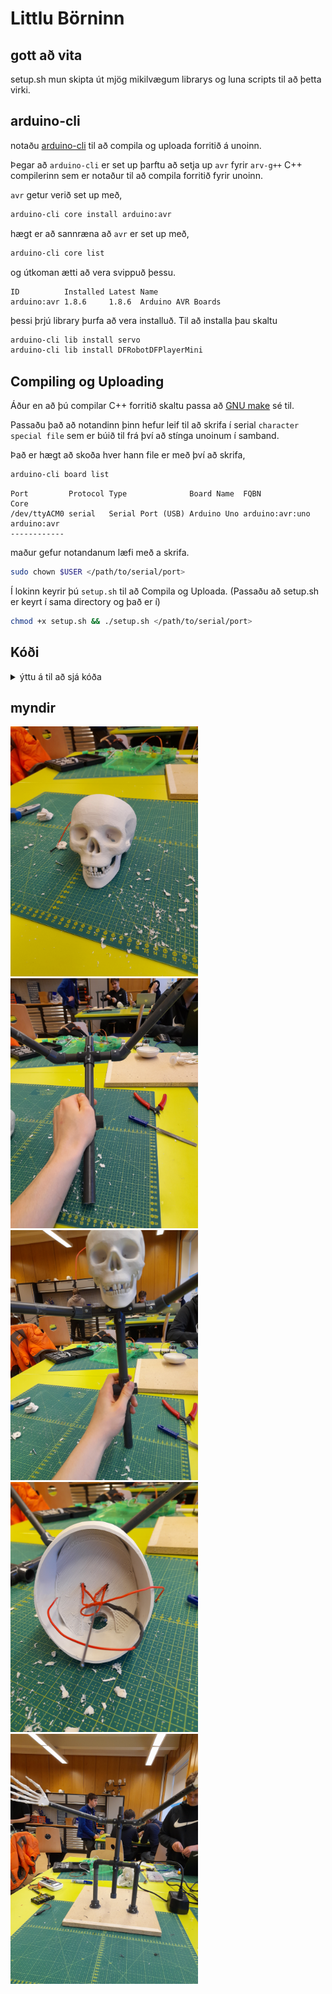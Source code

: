 # Littlu Börninn
## gott að vita
setup.sh mun skipta út mjög mikilvægum librarys og luna scripts til að þetta virki.
## arduino-cli
notaðu <a href="https://arduino.github.io/arduino-cli/">arduino-cli</a> til að compila og uploada forritið á unoinn.

Þegar að `arduino-cli` er set up þarftu að setja up `avr` fyrir `arv-g++` C++ compilerinn sem er notaður til að compila forritið fyrir unoinn.

`avr` getur verið set up með,
```sh
arduino-cli core install arduino:avr
```
hægt er að sannræna að `avr` er set up með,
```sh
arduino-cli core list
```
og útkoman ætti að vera svippuð þessu.
```
ID          Installed Latest Name              
arduino:avr 1.8.6     1.8.6  Arduino AVR Boards
```
þessi þrjú library þurfa að vera installuð. Til að installa þau skaltu
```sh
arduino-cli lib install servo
arduino-cli lib install DFRobotDFPlayerMini
```
## Compiling og Uploading
Áður en að þú compilar C++ forritið skaltu passa að <a href="https://www.gnu.org/software/make/">GNU make</a> sé til.

Passaðu það að notandinn þinn hefur leif til að skrifa í serial `character special file` sem er búið til frá því að stínga unoinum í samband.

Það er hægt að skoða hver hann file er með því að skrifa,
```sh
arduino-cli board list
```
```
Port         Protocol Type              Board Name  FQBN            Core       
/dev/ttyACM0 serial   Serial Port (USB) Arduino Uno arduino:avr:uno arduino:avr
------------
```
maður gefur notandanum læfi með a skrifa.
```sh
sudo chown $USER </path/to/serial/port>
```
Í lokinn keyrir þú `setup.sh` til að Compila og Uploada. (Passaðu að setup.sh er keyrt í sama directory og það er í)
```sh
chmod +x setup.sh && ./setup.sh </path/to/serial/port>
```
## Kóði
<details>
    <summary>ýttu á til að sjá kóða</summary>

```c++
#ifndef ARDUINO
#error þú verður að nota arduino compiler
#else

#include <Arduino.h>
#include <Servo.h>
#include <stdint.h>
#include <stdbool.h>
#include <pins.h>
// #include <DFRobotDFPlayerMini.h>
// #include <SoftwareSerial.h>

/* pins */
#define echo_pin 	p2
#define ena_pin 	p3
#define trig_pin 	p4
#define led_pin	p7
#define servo_pin	p8
#define in1_pin	p12
#define in2_pin	p13
/* timing */
#define SERVO_SPEED		500
#define SERVO_LOOP_COUNT	6
#define DC_SPIN_AMOUNT		SERVO_LOOP_COUNT >> 1
/* distance */
#define SERVO_ANGLE	60
/* sensor */
#define DISTANCE	2000

const uint8_t pin_call_order[] PROGMEM = {
	4, 7, 3, 12, 13
};

auto on 	= HIGH;
auto off 	= LOW;


class skeleton_baby : public Servo 
{
private:	
	void record_motion();
public:
	inline void robot_move();	
};


void skeleton_baby::record_motion()
{
	digitalWrite(in2_pin, off);

	while(true)
	{
		digitalWrite(trig_pin, off);
		delayMicroseconds(5);
		digitalWrite(trig_pin, on);
		delayMicroseconds(10);
		digitalWrite(trig_pin, off);

		digitalWrite(led_pin, off);
		if(pulseIn(echo_pin, on) < DISTANCE)
		{
			digitalWrite(led_pin, on);
			break;
		}
	}
}


inline void skeleton_baby::robot_move()
{
	/* pinmodes */
	pinMode(echo_pin, INPUT);	

	for(uint8_t x = 0; x < sizeof(pin_call_order); ++x)
	{
		pinMode(pin_call_order[x], OUTPUT);
	}

	digitalWrite(in1_pin, off); 
	digitalWrite(in2_pin, off); 

	this->attach(servo_pin);

	while(true)
	{
		record_motion();
		digitalWrite(led_pin, on);

		for(uint8_t x = 0; x < SERVO_LOOP_COUNT; ++x)
		{
			if(x == DC_SPIN_AMOUNT)
			{
				digitalWrite(in2_pin, on);
			}

			this->write(SERVO_ANGLE);
			delay(SERVO_SPEED);
			this->write(0);
			delay(SERVO_SPEED);
		}

		digitalWrite(led_pin, off);
	}

}


int main(void)
{
	reset();

	skeleton_baby baby;

	baby.robot_move();
}

/* öryggis kóði */
__asm__ __volatile__ (
	"loop:\n"
	"jmp loop\n"
);					

#endif
```
</details>

## myndir
<img src="/media/image/16762883544926591935683890084751.jpg" alt="mynd_1" width="300" height="400">
<img src="/media/image/16762883753051676671573604699100.jpg" alt="mynd_2" width="300" height="400"> 
<img src="/media/image/16762883952842121450982368944318.jpg" alt="mynd_3" width="300" height="400">
<img src="/media/image/16762884064637789580737797868149.jpg" alt="mynd_4" width="300" height="400">
<img src="/media/image/16762979306115285682871802955081.jpg" alt="mynd_5" width="300" height="400">
